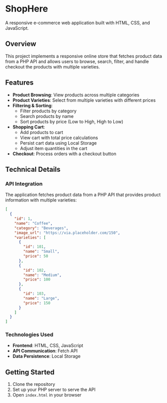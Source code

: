 # ShopHere

A responsive e-commerce web application built with HTML, CSS, and JavaScript.

## Overview

This project implements a responsive online store that fetches product data from a PHP API and allows users to browse, search, filter, and handle checkout the products with multiple varieties.

## Features

- **Product Browsing**: View products across multiple categories
- **Product Varieties**: Select from multiple varieties with different prices
- **Filtering & Sorting**:
  - Filter products by category
  - Search products by name
  - Sort products by price (Low to High, High to Low)
- **Shopping Cart**:
  - Add products to cart
  - View cart with total price calculations
  - Persist cart data using Local Storage
  - Adjust item quantities in the cart
- **Checkout**: Process orders with a checkout button

## Technical Details

### API Integration

The application fetches product data from a PHP API that provides product information with multiple varieties:

```json
[
  {
    "id": 1,
    "name": "Coffee",
    "category": "Beverages",
    "image_url": "https://via.placeholder.com/150",
    "varieties": [
      {
        "id": 101,
        "name": "Small",
        "price": 50
      },
      {
        "id": 102,
        "name": "Medium",
        "price": 100
      },
      {
        "id": 103,
        "name": "Large",
        "price": 150
      }
    ]
  }
]
```

### Technologies Used

- **Frontend**: HTML, CSS, JavaScript
- **API Communication**: Fetch API
- **Data Persistence**: Local Storage

## Getting Started

1. Clone the repository
2. Set up your PHP server to serve the API
3. Open `index.html` in your browser